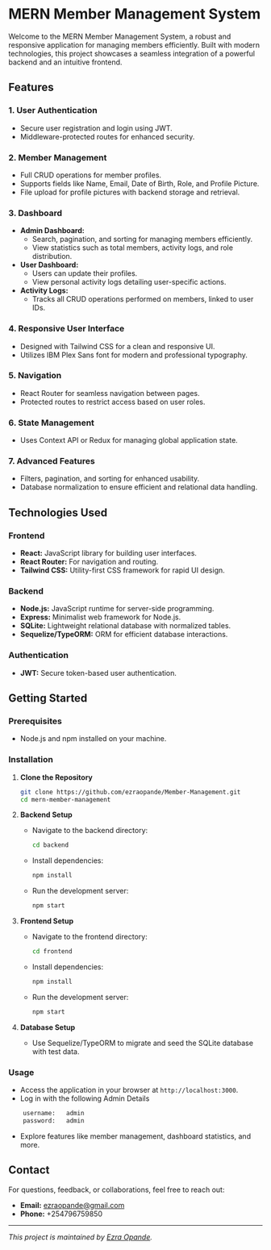 # MERN Member Management System

Welcome to the MERN Member Management System, a robust and responsive application for managing members efficiently. Built with modern technologies, this project showcases a seamless integration of a powerful backend and an intuitive frontend.

## Features

### 1. User Authentication

- Secure user registration and login using JWT.
- Middleware-protected routes for enhanced security.

### 2. Member Management

- Full CRUD operations for member profiles.
- Supports fields like Name, Email, Date of Birth, Role, and Profile Picture.
- File upload for profile pictures with backend storage and retrieval.

### 3. Dashboard

- **Admin Dashboard:**
  - Search, pagination, and sorting for managing members efficiently.
  - View statistics such as total members, activity logs, and role distribution.
- **User Dashboard:**
  - Users can update their profiles.
  - View personal activity logs detailing user-specific actions.
- **Activity Logs:**
  - Tracks all CRUD operations performed on members, linked to user IDs.

### 4. Responsive User Interface

- Designed with Tailwind CSS for a clean and responsive UI.
- Utilizes IBM Plex Sans font for modern and professional typography.

### 5. Navigation

- React Router for seamless navigation between pages.
- Protected routes to restrict access based on user roles.

### 6. State Management

- Uses Context API or Redux for managing global application state.

### 7. Advanced Features

- Filters, pagination, and sorting for enhanced usability.
- Database normalization to ensure efficient and relational data handling.

## Technologies Used

### Frontend

- **React:** JavaScript library for building user interfaces.
- **React Router:** For navigation and routing.
- **Tailwind CSS:** Utility-first CSS framework for rapid UI design.

### Backend

- **Node.js:** JavaScript runtime for server-side programming.
- **Express:** Minimalist web framework for Node.js.
- **SQLite:** Lightweight relational database with normalized tables.
- **Sequelize/TypeORM:** ORM for efficient database interactions.

### Authentication

- **JWT:** Secure token-based user authentication.

## Getting Started

### Prerequisites

- Node.js and npm installed on your machine.

### Installation

1. **Clone the Repository**

   ```bash
   git clone https://github.com/ezraopande/Member-Management.git
   cd mern-member-management
   ```

2. **Backend Setup**

   - Navigate to the backend directory:
     ```bash
     cd backend
     ```
   - Install dependencies:
     ```bash
     npm install
     ```
   - Run the development server:
     ```bash
     npm start
     ```

3. **Frontend Setup**

   - Navigate to the frontend directory:
     ```bash
     cd frontend
     ```
   - Install dependencies:
     ```bash
     npm install
     ```
   - Run the development server:
     ```bash
     npm start
     ```

4. **Database Setup**
   - Use Sequelize/TypeORM to migrate and seed the SQLite database with test data.

### Usage

- Access the application in your browser at `http://localhost:3000`.
- Log in with the following Admin Details

```bash
    username:   admin
    password:   admin
```

- Explore features like member management, dashboard statistics, and more.

## Contact

For questions, feedback, or collaborations, feel free to reach out:

- **Email:** ezraopande@gmail.com
- **Phone:** +254796759850

---

_This project is maintained by [Ezra Opande](https://github.com/ezraopande)._
